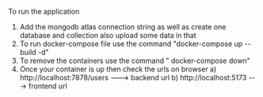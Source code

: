 To run the application
1. Add the mongodb atlas connection string as well as create one database and collection also upload some data in that
2. To run docker-compose file use the command "docker-compose up --build -d"
3. To remove the containers use the command " docker-compose down"
4. Once your container is up then check the urls on browser
   a) http://localhost:7878/users  ---> backend url
   b) http://localhost:5173  ---> frontend url
